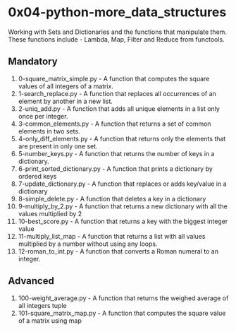 # 0x04-python-more_data_structures

Working with Sets and Dictionaries and the functions that manipulate them.
These functions include - Lambda, Map, Filter and Reduce from functools.

## Mandatory

1. 0-square_matrix_simple.py - A function that computes the square values of all integers of a matrix.
2. 1-search_replace.py - A function that replaces all occurrences of an element by another in a new list.
3. 2-uniq_add.py - A function that adds all unique elements in a list only once per integer.
4. 3-common_elements.py - A function that returns a set of common elements in two sets.
5. 4-only_diff_elements.py - A function that returns only the elements that are present in only one set.
6. 5-number_keys.py - A function that returns the number of keys in a dictionary.
7. 6-print_sorted_dictionary.py - A function that prints a dictionary by ordered keys
8. 7-update_dictionary.py - A function that replaces or adds key/value in a dictionary
9. 8-simple_delete.py - A function that deletes a key in a dictionary
10. 9-multiply_by_2.py - A function that returns a new dictionary with all the values multiplied by 2
11. 10-best_score.py - A function that returns a key with the biggest integer value
12. 11-multiply_list_map - A function that returns a list with all values multiplied by a number without using any loops.
13. 12-roman_to_int.py - A function that converts a Roman numeral to an integer.

## Advanced

1. 100-weight_average.py - A function that returns the weighed average of all integers tuple
2. 101-square_matrix_map.py - A function that computes the square value of a matrix using map

